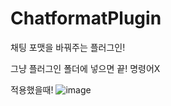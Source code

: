 # ChatformatPlugin
채팅 포맷을 바꿔주는 플러그인!

그냥 플러그인 폴더에 넣으면 끝! 명령어X

적용했을때!
![image](https://github.com/grape82/ChatformatPlugin/assets/125660638/3c218a8c-ed74-4fd1-b771-51ee77935f64)
